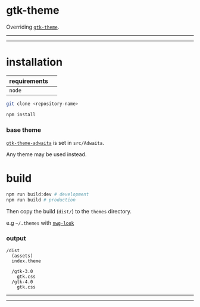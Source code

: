 # gtk-theme

Overriding [`gtk-theme`](https://gitlab.gnome.org/GNOME/gtk/-/tree/gtk-4.0/gtk/theme/Adwaita).

---

---

# installation

| requirements |     |
| ------------ | --- |
| `node`       |     |

```sh
git clone <repository-name>

npm install
```

### base theme

[`gtk-theme-adwaita`](https://gitlab.gnome.org/GNOME/gtk/-/tree/gtk-4.0/gtk/theme/Adwaita) is set in `src/Adwaita`.

Any theme may be used instead.

# build

```sh
npm run build:dev # development
npm run build # production
```

Then copy the build (`dist/`) to the `themes` directory.

e.g `~/.themes` with [`nwg-look`](https://github.com/nwg-piotr/nwg-look)

### output

```
/dist
  (assets)
  index.theme

  /gtk-3.0
    gtk.css
  /gtk-4.0
    gtk.css
```

---

---

#
